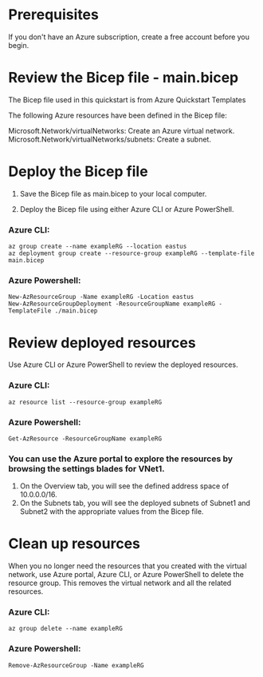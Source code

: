 # Prerequisites
If you don't have an Azure subscription, create a free account before you begin.

# Review the Bicep file - main.bicep
The Bicep file used in this quickstart is from Azure Quickstart Templates

The following Azure resources have been defined in the Bicep file:

Microsoft.Network/virtualNetworks: Create an Azure virtual network.
Microsoft.Network/virtualNetworks/subnets: Create a subnet.

# Deploy the Bicep file
1. Save the Bicep file as main.bicep to your local computer.

2. Deploy the Bicep file using either Azure CLI or Azure PowerShell.

### Azure CLI:
```
az group create --name exampleRG --location eastus
az deployment group create --resource-group exampleRG --template-file main.bicep
```

### Azure Powershell:
```
New-AzResourceGroup -Name exampleRG -Location eastus
New-AzResourceGroupDeployment -ResourceGroupName exampleRG -TemplateFile ./main.bicep
```

# Review deployed resources
Use Azure CLI or Azure PowerShell to review the deployed resources.

### Azure CLI:
```
az resource list --resource-group exampleRG
```

### Azure Powershell:
```
Get-AzResource -ResourceGroupName exampleRG
```

### You can use the Azure portal to explore the resources by browsing the settings blades for VNet1.

1. On the Overview tab, you will see the defined address space of 10.0.0.0/16.
2. On the Subnets tab, you will see the deployed subnets of Subnet1 and Subnet2 with the appropriate values from the Bicep file.

# Clean up resources
When you no longer need the resources that you created with the virtual network, use Azure portal, Azure CLI, or Azure PowerShell to delete the resource group. This removes the virtual network and all the related resources.

### Azure CLI:
```
az group delete --name exampleRG
```

### Azure Powershell:
```
Remove-AzResourceGroup -Name exampleRG
```
